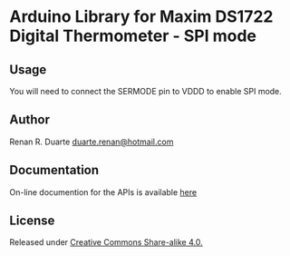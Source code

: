 # Arduino Library for Maxim DS1722 Digital Thermometer - SPI mode

## Usage

You will need to connect the SERMODE pin to VDDD to enable SPI mode.

## Author

Renan R. Duarte <duarte.renan@hotmail.com>

## Documentation
On-line documention for the APIs is available [here](https://duarterr.github.io/Arduino-DS1722-SPI)

## License

Released under [Creative Commons Share-alike 4.0.](https://creativecommons.org/licenses/by-sa/4.0/)
